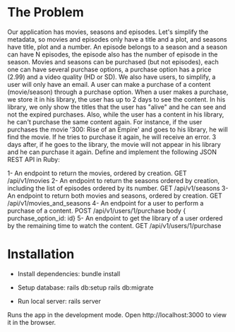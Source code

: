 # The Problem

Our application has movies, seasons and episodes. Let's simplify the metadata, so movies and episodes only have a title and a plot, and seasons
have title, plot and a number. An episode belongs to a season and a season can have N episodes, the episode also has the number of episode in
the season.
Movies and seasons can be purchased (but not episodes), each one can have several purchase options, a purchase option has a price (2.99) and
a video quality (HD or SD).
We also have users, to simplify, a user will only have an email.
A user can make a purchase of a content (movie/season) through a purchase option. When a user makes a purchase, we store it in his library,
the user has up to 2 days to see the content. In his library, we only show the titles that the user has "alive" and he can see and not the expired
purchases. Also, while the user has a content in his library, he can't purchase the same content again.
For instance, if the user purchases the movie '300: Rise of an Empire' and goes to his library, he will find the movie. If he tries to purchase it
again, he will receive an error. 3 days after, if he goes to the library, the movie will not appear in his library and he can purchase it again.
Define and implement the following JSON REST API in Ruby:

1- An endpoint to return the movies, ordered by creation.
  GET /api/v1/movies
2- An endpoint to return the seasons ordered by creation, including the list of episodes ordered by its number.
  GET /api/v1/seasons
3- An endpoint to return both movies and seasons, ordered by creation.
  GET /api/v1/movies_and_seasons
4- An endpoint for a user to perform a purchase of a content.
  POST /api/v1/users/1/purchase
  body { purchase_option_id: id}
5- An endpoint to get the library of a user ordered by the remaining time to watch the content.
  GET /api/v1/users/1/purchase

# Installation

- Install dependencies:
bundle install

- Setup database:
rails db:setup
rails db:migrate

- Run local server:
rails server

Runs the app in the development mode.
Open http://localhost:3000 to view it in the browser.